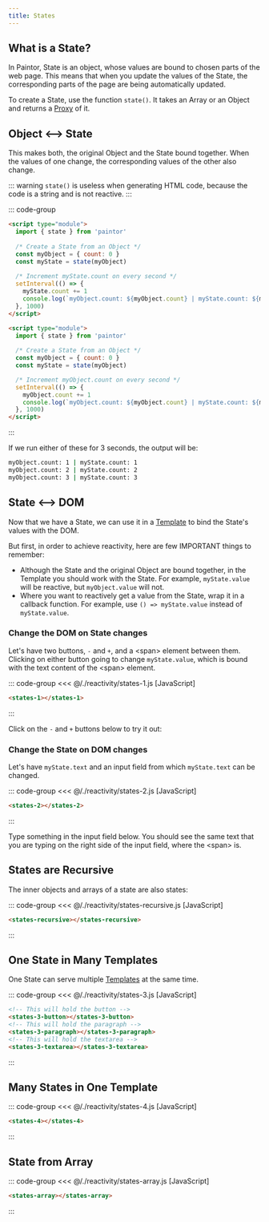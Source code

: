 ```yaml
---
title: States
---
```


<script setup>
  import { onMounted } from 'vue'
  
  onMounted(async () => {
    await import('./states-1.js')
    await import('./states-2.js')
    await import('./states-3.js')
    await import('./states-4.js')
    await import('./states-recursive.js')
    await import('./states-array.js')
  })
</script>


## What is a State?

In Paintor, State is an object, whose values are bound to chosen parts of the web page. This means
that when you update the values of the State, the corresponding parts of the page are being
automatically updated.

To create a State, use the function `state()`. It takes an Array or an Object and returns a
[Proxy](https://developer.mozilla.org/en-US/docs/Web/JavaScript/Reference/Global_Objects/Proxy) of it.

## Object <--> State

This makes both, the original Object and the State bound together.
When the values of one change, the corresponding values of the other also change.

::: warning
`state()` is useless when generating HTML code, because the code is a string and is not
reactive.
:::

::: code-group
```html [myObject -> myState, increment myState.count]
<script type="module">
  import { state } from 'paintor'
  
  /* Create a State from an Object */
  const myObject = { count: 0 }
  const myState = state(myObject)
   
  /* Increment myState.count on every second */
  setInterval(() => {
    myState.count += 1
    console.log(`myObject.count: ${myObject.count} | myState.count: ${myState.count}`)
  }, 1000)
</script>
```
```html [myObject -> myState, increment myObject.count]
<script type="module">
  import { state } from 'paintor'
  
  /* Create a State from an Object */
  const myObject = { count: 0 }
  const myState = state(myObject)

  /* Increment myObject.count on every second */
  setInterval(() => {
    myObject.count += 1
    console.log(`myObject.count: ${myObject.count} | myState.count: ${myState.count}`)
  }, 1000)
</script>
```
:::

If we run either of these for 3 seconds, the output will be:

```bash
myObject.count: 1 | myState.count: 1
myObject.count: 2 | myState.count: 2
myObject.count: 3 | myState.count: 3
```

## State <--> DOM

Now that we have a State, we can use it in a [Template](../templates/what-are-templates.md)
to bind the State's values with the DOM.

But first, in order to achieve reactivity, here are few IMPORTANT things to remember:

- Although the State and the original Object are bound together, in the Template you should work
  with the State. For example, `myState.value` will be reactive, but `myObject.value` will not.
- Where you want to reactively get a value from the State, wrap it in a callback function. For
  example, use `() => myState.value` instead of `myState.value`.

### Change the DOM on State changes

Let's have two buttons, `-` and `+`, and a \<span\> element between them. Clicking on either button
going to change `myState.value`, which is bound with the text content of the \<span\> element.

::: code-group
<<< @/./reactivity/states-1.js [JavaScript]
```html [HTML]
<states-1></states-1>
```
:::

Click on the `-` and `+` buttons below to try it out:

<Badge type="warning" text="example" />
<div class="example">
  <states-1></states-1>
</div>

### Change the State on DOM changes

Let's have `myState.text` and an input field from which `myState.text` can be changed.

::: code-group
<<< @/./reactivity/states-2.js [JavaScript]
```html [HTML]
<states-2></states-2>
```
:::

Type something in the input field below. You should see the same text that you are
typing on the right side of the input field, where the \<span\> is.

<Badge type="warning" text="example" />
<div class="example">
  <states-2></states-2>
</div>

## States are Recursive

The inner objects and arrays of a state are also states:

::: code-group
<<< @/./reactivity/states-recursive.js [JavaScript]
```html [HTML]
<states-recursive></states-recursive>
```
:::

<Badge type="warning" text="example" />
<div class="example">
  <states-recursive></states-recursive>
</div>

## One State in Many Templates

One State can serve multiple [Templates](../templates/what-are-templates.md) at the same time.

::: code-group
<<< @/./reactivity/states-3.js [JavaScript]
```html [HTML]
<!-- This will hold the button -->
<states-3-button></states-3-button>
<!-- This will hold the paragraph -->
<states-3-paragraph></states-3-paragraph>
<!-- This will hold the textarea -->
<states-3-textarea></states-3-textarea>
```
:::

<Badge type="warning" text="example" />
<div class="example">
  <states-3-button></states-3-button>
  <states-3-paragraph></states-3-paragraph>
  <states-3-textarea></states-3-textarea>
</div>

## Many States in One Template

::: code-group
<<< @/./reactivity/states-4.js [JavaScript]
```html [HTML]
<states-4></states-4>
```
:::

<Badge type="warning" text="example" />
<div class="example">
  <states-4></states-4>
</div>

## State from Array

::: code-group
<<< @/./reactivity/states-array.js [JavaScript]
```html [HTML]
<states-array></states-array>
```
:::

<Badge type="warning" text="example" />
<div class="example">
  <states-array></states-array>
</div>
